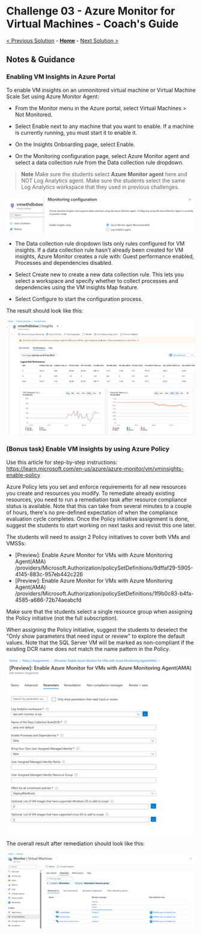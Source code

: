 # Challenge 03 - Azure Monitor for Virtual Machines - Coach's Guide 

[< Previous Solution](./Solution-02.md) - **[Home](./README.md)** - [Next Solution >](./Solution-04.md)

## Notes & Guidance

### Enabling VM Insights in Azure Portal

To enable VM insights on an unmonitored virtual machine or Virtual Machine Scale Set using Azure Monitor Agent:

- From the Monitor menu in the Azure portal, select Virtual Machines > Not Monitored.

- Select Enable next to any machine that you want to enable. If a machine is currently running, you must start it to enable it.

- On the Insights Onboarding page, select Enable.

- On the Monitoring configuration page, select Azure Monitor agent and select a data collection rule from the Data collection rule dropdown.

>**Note** Make sure the students select **Azure Monitor agent** here and NOT Log Analytics agent. Make sure the students select the same Log Analytics workspace that they used in previous challenges.

![Enabling VM insights with Azure Monitor agent in Azure Portal](../Images/03-01-VM-Insights.png)

- The Data collection rule dropdown lists only rules configured for VM insights. If a data collection rule hasn't already been created for VM insights, Azure Monitor creates a rule with: Guest performance enabled, Processes and dependencies disabled.

- Select Create new to create a new data collection rule. This lets you select a workspace and specify whether to collect processes and dependencies using the VM insights Map feature.

- Select Configure to start the configuration process. 

The result should look like this:

![The view of VM Insights workbook in Azure Portal](../Images/03-02-VM-Insights.png)

### (Bonus task) Enable VM insights by using Azure Policy

Use this article for step-by-step instructions:
https://learn.microsoft.com/en-us/azure/azure-monitor/vm/vminsights-enable-policy

Azure Policy lets you set and enforce requirements for all new resources you create and resources you modify. To remediate already existing resources, you need to run a remediation task after resource compliance status is available. Note that this can take from several minutes to a couple of hours, there's no pre-defined expectation of when the compliance evaluation cycle completes. Once the Policy initiative assignment is done, suggest the students to start working on next tasks and revisit this one later.

The students will need to assign 2 Policy initiatives to cover both VMs and VMSSs:
- [Preview]: Enable Azure Monitor for VMs with Azure Monitoring Agent(AMA) 
/providers/Microsoft.Authorization/policySetDefinitions/9dffaf29-5905-4145-883c-957eb442c226
- [Preview]: Enable Azure Monitor for VMs with Azure Monitoring Agent(AMA) 
/providers/Microsoft.Authorization/policySetDefinitions/1f9b0c83-b4fa-4585-a686-72b74aeabcfd

Make sure that the students select a single resource group when assigning the Policy initiative (not the full subscription).

When assigning the Policy initiative, suggest the students to deselect the "Only show parameters that need input or review" to explore the default values. Note that the SQL Server VM will be marked as non-compliant if the existing DCR name does not match the name pattern in the Policy.

![Configuring Azure Policy parameters in Azure Portal](../Images/03-04-policy.png)

The overall result after remediation should look like this:

![Virtual Machines blade in Azure Monitor showing all VMs onboarded to Insights](../Images/03-03-VM-insights.png)


